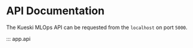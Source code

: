 # API Documentation

The Kueski MLOps API can be requested from the ``localhost`` on port ``5000``.

::: app.api